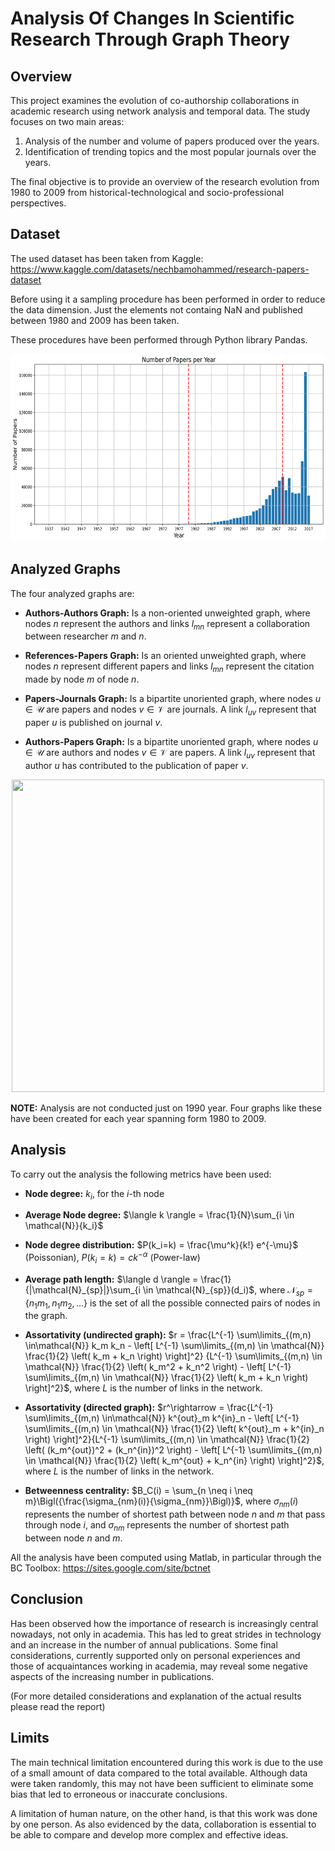 # Analysis Of Changes In Scientific Research Through Graph Theory

## Overview

This project examines the evolution of co-authorship collaborations in academic research using network analysis and temporal data. The study focuses on two main areas:

1. Analysis of the number and volume of papers produced over the years.
2. Identification of trending topics and the most popular journals over the years.

The final objective is to provide an overview of the research evolution from 1980 to 2009 from historical-technological and socio-professional perspectives.

## Dataset

The used dataset has been taken from Kaggle: 
https://www.kaggle.com/datasets/nechbamohammed/research-papers-dataset

Before using it a sampling procedure has been performed in order to reduce the data dimension. Just the elements not containg NaN and published between 1980 and 2009 has been taken.

These procedures have been performed through Python library Pandas.

<center><img src="Results/General/papers_per_year.png" width="600" height="300"></center>

## Analyzed Graphs

The four analyzed graphs are:

- **Authors-Authors Graph:** Is a non-oriented unweighted graph, where nodes $n$ represent the authors and links $l_{mn}$ represent a collaboration between researcher $m$ and $n$.

- **References-Papers Graph:** Is an oriented unweighted graph, where nodes $n$ represent different papers and links $l_{mn}$ represent the citation made by node $m$ of node $n$.

- **Papers-Journals Graph:** Is a bipartite unoriented graph, where nodes $u \in \mathcal{U}$ are papers and nodes $v \in \mathcal{V}$ are journals. A link $l_{uv}$ represent that paper $u$ is published on journal $v$.

- **Authors-Papers Graph:** Is a bipartite unoriented graph, where nodes $u \in \mathcal{U}$ are authors and nodes $v \in \mathcal{V}$ are papers. A link $l_{uv}$ represent that author $u$ has contributed to the publication of paper $v$.

<center><img src="README_images/Networks.png" width="500" height="500"></center>

**NOTE:** Analysis are not conducted just on 1990 year. Four graphs like these have been created for each year spanning form 1980 to 2009.

## Analysis

To carry out the analysis the following metrics have been used:

- **Node degree:** $k_i$, for the $i$-th node

- **Average Node degree:** $\langle k \rangle = \frac{1}{N}\sum_{i \in \mathcal{N}}{k_i}$

- **Node degree distribution:** 
$P(k_i=k) = \frac{\mu^k}{k!} e^{-\mu}$ (Poissonian), $P(k_i=k) = ck^{-\alpha}$ (Power-law)

- **Average path length:** $\langle d \rangle = \frac{1}{|\mathcal{N}_{sp}|}\sum_{i \in \mathcal{N}_{sp}}(d_i)$, where $\mathcal{N}_{sp} = \{n_1m_1, n_1m_2, ...\}$ is the set of all the possible connected pairs of nodes in the graph.

- **Assortativity (undirected graph):** $r = \frac{L^{-1} \sum\limits_{(m,n) \in\mathcal{N}} k_m k_n - \left[ L^{-1} \sum\limits_{(m,n) \in \mathcal{N}} \frac{1}{2} \left( k_m + k_n \right) \right]^2}
          {L^{-1} \sum\limits_{(m,n) \in \mathcal{N}} \frac{1}{2} \left( k_m^2 + k_n^2 \right) - \left[ L^{-1} \sum\limits_{(m,n) \in \mathcal{N}} \frac{1}{2} \left( k_m + k_n \right) \right]^2}$, where $L$ is the number of links in the network.

- **Assortativity (directed graph):** $r^\rightarrow = \frac{L^{-1} \sum\limits_{(m,n) \in\mathcal{N}} k^{out}_m k^{in}_n - \left[ L^{-1} \sum\limits_{(m,n) \in \mathcal{N}} \frac{1}{2} \left( k^{out}_m + k^{in}_n \right) \right]^2}{L^{-1} \sum\limits_{(m,n) \in \mathcal{N}} \frac{1}{2} \left( (k_m^{out})^2 + (k_n^{in})^2 \right) - \left[ L^{-1} \sum\limits_{(m,n) \in \mathcal{N}} \frac{1}{2} \left( k_m^{out} + k_n^{in} \right) \right]^2}$, where $L$ is the number of links in the network.

- **Betweenness centrality:**  $B_C(i) = \sum_{n \neq i \neq m}\Bigl({\frac{\sigma_{nm}(i)}{\sigma_{nm}}\Bigl)}$, where $\sigma_{nm}(i)$ represents the number of shortest path between node $n$ and $m$ that pass through node $i$, and
$\sigma_{nm}$ represents the number of shortest path between node $n$ and $m$.

All the analysis have been computed using Matlab, in particular through the BC Toolbox: https://sites.google.com/site/bctnet

## Conclusion

Has been observed how the importance of research is increasingly central nowadays, not only in academia.
This has led to great strides in technology and an increase in the number of annual publications.
Some final considerations, currently supported only on personal experiences and those of acquaintances working in academia, may reveal some negative aspects of the increasing number in publications.

(For more detailed considerations and explanation of the actual results please read the report)

## Limits

The main technical limitation encountered during this work is due to the use of a small amount of data compared to the total available. Although data were taken randomly, this may not have been sufficient to eliminate some bias that led to erroneous or inaccurate conclusions.

A limitation of human nature, on the other hand, is that this work was done by one person. As also evidenced by the data, collaboration is essential to be able to compare and develop more complex and effective ideas. 
